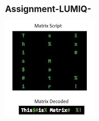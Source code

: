 # Assignment-LUMIQ-
![Alt text](https://github.com/prachi0324/Assignment-LUMIQ-/blob/main/1442753362-1075bd12d9-Capture.jpeg "Screen")
